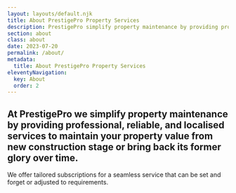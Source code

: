 ```yaml
---
layout: layouts/default.njk
title: About PrestigePro Property Services
description: PrestigePro simplify property maintenance by providing professional, reliable, and localised services to maintain your property value from new construction stage or restoring properties to their former glory.
section: about
class: about
date: 2023-07-20
permalink: /about/
metadata:
  title: About PrestigePro Property Services
eleventyNavigation:
  key: About
  order: 2
---
```





## At PrestigePro we simplify property maintenance by providing professional, reliable, and localised services to maintain your property value from new construction stage or bring back its former glory over time. ##

We offer tailored subscriptions for a seamless service that can be set and forget or adjusted to requirements. 


